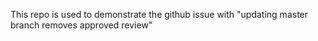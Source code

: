 This repo is used to demonstrate the github issue with "updating master branch removes approved review"
